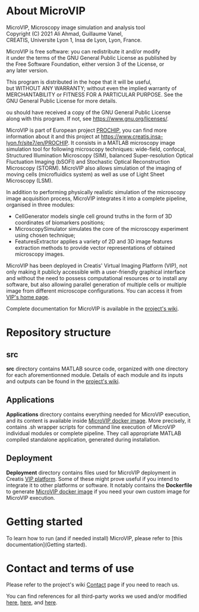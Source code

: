 # About MicroVIP
>>>
MicroVIP, Microscopy image simulation and analysis tool \
Copyright (C) 2021  Ali Ahmad, Guillaume Vanel, \
CREATIS, Universite Lyon 1, Insa de Lyon, Lyon, France.

MicroVIP is free software: you can redistribute it and/or modify \
it under the terms of the GNU General Public License as published by \
the Free Software Foundation, either version 3 of the License, or \
any later version.

This program is distributed in the hope that it will be useful, \
but WITHOUT ANY WARRANTY; without even the implied warranty of \
MERCHANTABILITY or FITNESS FOR A PARTICULAR PURPOSE.  See the \
GNU General Public License for more details. 

ou should have received a copy of the GNU General Public License \
along with this program.  If not, see <https://www.gnu.org/licenses/>.
>>>

MicroVIP is part of European project [PROCHIP](https://pro-chip.eu/), you can
find more information about it and this project at
https://www.creatis.insa-lyon.fr/site7/en/PROCHIP. It consists in a MATLAB
microscopy image simulation tool for following microscopy techniques:
wide-field, confocal, Structured Illumination Microscopy (SIM), balanced
Super-resolution Optical Fluctuation Imaging (bSOFI) and Stochastic Optical
Reconstruction Microscopy (STORM). MicroVIP also allows simulation of the
imaging of moving cells (microfluidics system) as well as use of Light Sheet
Microscopy (LSM).

In addition to performing physically realistic simulation of the microscopy
image acquisition process, MicroVIP integrates it into a complete pipeline,
organised in three modules:

* CellGenerator models single cell ground truths in the form of 3D coordinates
of biomarkers positions;
* MicroscopySimulator simulates the core of the microscopy experiment using
chosen technique;
* FeaturesExtractor applies a variety of 2D and 3D image features extraction
methods to provide vector representations of obtained microscopy images.

MicroVIP has been deployed in Creatis' Virtual Imaging Platform (VIP), not only
making it publicly accessible with a user-friendly graphical interface and
without the need to possess computational resources or to install any software,
but also allowing parallel generation of multiple cells or multiple image from
different microscope configurations. You can access it from
[VIP's home page](http://vip.creatis.insa-lyon.fr).

Complete documentation for MicroVIP is available in the
[project's wiki](https://gitlab.in2p3.fr/guillaume.vanel/microvip/-/wikis/home).

# Repository structure
## src
**src** directory contains MATLAB source code, organized with one directory for
each aforementionned module. Details of each module and its inputs and outputs
can be found in the
[project's wiki](https://gitlab.in2p3.fr/guillaume.vanel/microvip/-/wikis/home).

## Applications
**Applications** directory contains everything needed for MicroVIP execution,
and its content is available inside
[MicroVIP docker image](https://gitlab.in2p3.fr/guillaume.vanel/microvip/-/wikis/MicroVIP%20docker%20image).
More precisely, it contains .sh wrapper scripts for command line execution of
MicroVIP individual modules or complete pipeline. They call appropriate MATLAB
compiled standalone application, generated during installation. 

## Deployment
**Deployment** directory contains files used for MicroVIP deployment in Creatis
[VIP platform](http://vip.creatis.insa-lyon.fr). Some of these might prove
useful if you intend to integrate it to other platforms or software. It
notably contains the **Dockerfile** to generate [MicroVIP docker image](https://gitlab.in2p3.fr/guillaume.vanel/microvip/-/wikis/MicroVIP%20docker%20image)
if you need your own custom image for MicroVIP execution.

# Getting started
To learn how to run (and if needed install) MicroVIP, please refer to
[this documentation](Getting started).

# Contact and terms of use
Please refer to the project's wiki
[Contact](https://gitlab.in2p3.fr/guillaume.vanel/microvip/-/wikis/Contact)
page if you need to reach us.

You can find references for all third-party works we used and/or modified
[here](https://gitlab.in2p3.fr/guillaume.vanel/microvip/-/wikis/Cell%20generator%20third-party%20codes),
[here](https://gitlab.in2p3.fr/guillaume.vanel/microvip/-/wikis/Microscopy%20simulator%20third-party%20codes),
and [here](https://gitlab.in2p3.fr/guillaume.vanel/microvip/-/wikis/Features%20extractor%20third-party%20codes).